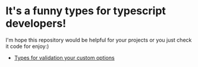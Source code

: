 # It's a funny types for typescript developers!
I'm hope this repository would be helpful for your projects or you just check it code for enjoy:)

-  [Types for validation your custom options](https://github.com/zavodnoyapl1992/funny-types/tree/master/custom-options)
